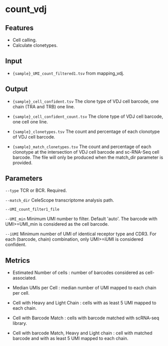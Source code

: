 # count_vdj

## Features
- Cell calling.
- Calculate clonetypes.

## Input
- `{sample}_UMI_count_filtered1.tsv` from mapping_vdj.

## Output
- `{sample}_cell_confident.tsv` The clone type of VDJ cell barcode, one chain (TRA and TRB) one line.

- `{sample}_cell_confident_count.tsv` The clone type of VDJ cell barcode, one cell one line.

- `{sample}_clonetypes.tsv` The count and percentage of each clonotype of VDJ cell barcode.

- `{sample}_match_clonetypes.tsv` The count and percentage of each clonotype at the intersection of VDJ cell barcode and sc-RNA-Seq cell barcode. The file will only be produced when the match_dir parameter is provided.

## Parameters

`--type` TCR or BCR. Required.

`--match_dir` CeleScope transcriptome analysis path.

`--UMI_count_filter1_file`

`--UMI_min` Minimum UMI number to filter. Default 'auto'. The barcode with UMI>=UMI_min is considered as the cell barcode.

`--iUMI` Minimum number of UMI of identical receptor type and CDR3. For each (barcode, chain) combination, only UMI>=iUMI is considered confident.

## Metrics
- Estimated Number of cells : number of barcodes considered as cell-associated.

- Median UMIs per Cell : median number of UMI mapped to each chain per cell.

- Cell with Heavy and Light Chain : cells with as least 5 UMI mapped to each chain.

- Cell with Barcode Match : cells with barcode matched with scRNA-seq library.

- Cell with barcode Match, Heavy and Light chain : cell with matched barcode and with as least 5 UMI mapped to each chain.


